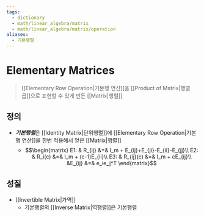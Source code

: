 ```yaml
---
tags:
  - dictionary
  - math/linear_algebra/matrix
  - math/linear_algebra/matrix/operation
aliases:
  - 기본행렬
---
```

# Elementary Matrices
> [[Elementary Row Operation|기본행 연산]]을 [[Product of Matrix|행렬곱]]으로 표현할 수 있게 만든 [[Matrix|행렬]]
## 정의 
+ ***기본행렬***은 [[Identity Matrix|단위행렬]]에 [[Elementary Row Operation|기본행 연산]]을 한번 적용해서 얻은 [[Matrix|행렬]]
	+ $$\begin{matrix}
E1: & R_{ij} &=& I_m + E_{ij}+E_{ji}-E_{ii}-E_{jj}\\
E2: & R_i(c) &=& I_m + (c-1)E_{ii}\\
E3: & R_{ij}(c) &=& I_m + cE_{ij}\\
&E_{ij} &=& e_ie_j^T
\end{matrix}$$
## 성질
+ [[Invertible Matrix|가역]]
	+ 기본행렬의 [[Inverse Matrix|역행렬]]은 기본행렬